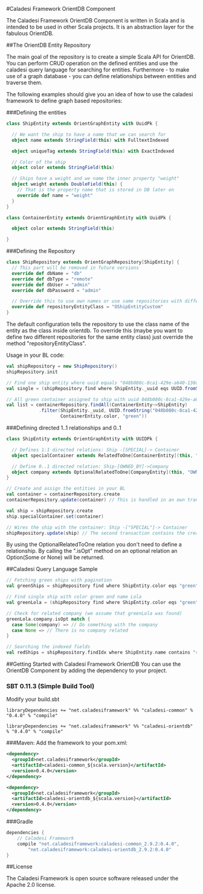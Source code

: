 #Caladesi Framework OrientDB Component

The Caladesi Framework OrientDB Component is written in Scala and is intended to be used in other Scala projects. It is
an abstraction layer for the fabulous OrientDB.

##The OrientDB Entity Repository

The main goal of the repository is to create a simple Scala API for OrientDB. You can perform CRUD operation on the
defined entities and use the caladesi query language for searching for entities. Furthermore - to make use of a graph
database - you can define relationships between entities and traverse them.

The following examples should give you an idea of how to use the caladesi framework to define graph based repositories:

###Defining the entities

```scala
class ShipEntity extends OrientGraphEntity with UuidPk {

  // We want the ship to have a name that we can search for
  object name extends StringField(this) with FulltextIndexed

  object uniqueTag extends StringField(this) with ExactIndexed

  // Color of the ship
  object color extends StringField(this)

  // Ships have a weight and we name the inner property "weight"
  object weight extends DoubleField(this) {
    // That is the property name that is stored in DB later on
    override def name = "weight"
  }
}

class ContainerEntity extends OrientGraphEntity with UuidPk {

  object color extends StringField(this)

}
```

###Defining the Repository

```scala
class ShipRepository extends OrientGraphRepository[ShipEntity] {
  // This part will be removed in future versions
  override def dbName = "db"
  override def dbType = "remote"
  override def dbUser = "admin"
  override def dbPassword = "admin"

  // Override this to use own names or use same repositories with different entity sets
  override def repositoryEntityClass = "OShipEntityCustom"
}
```

The default configuration tells the repository to use the class name of the entity as the class inside orientdb. To
override this (maybe you want to define two different repositories for the same entity class) just override the method
"repositoryEntityClass".

Usage in your BL code:

```scala
val shipRepository = new ShipRepository()
shipRepository.init

// Find one ship entity where uuid equals "048b080c-8ca1-429e-a640-138d928a8ecd"
val single = (shipRepository.find where ShipEntity._uuid eqs UUID.fromString("048b080c-8ca1-429e-a640-138d928a8ecd" limit 1 ex)).head

// All green container assigned to ship with uuid 048b080c-8ca1-429e-a640-138d928a8ecd
val list = containerRepository.findAll(ContainerEntity~>ShipEntity)
            .filter(ShipEntity._uuid, UUID.fromString("048b080c-8ca1-429e-a640-138d928a8ecd",
                    ContainerEntity.color, "green"))
```

###Defining directed 1..1 relationships and 0..1
```scala
class ShipEntity extends OrientGraphEntity with UUIDPk {

  // Defines 1:1 directed relations: Ship -[SPECIAL]-> Container
  object specialContainer extends RelatedToOne[ContainerEntity](this, "SPECIAL")

  // Define 0..1 directed relation: Ship-[OWNED_BY]->Company
  object company extends OptionalRelatedToOne[CompanyEntity](this, "OWNED_BY")
}

// Create and assign the entities in your BL
val container = containerRepository.create
containerRepository.update(container) // This is handled in an own transaction

val ship = shipRepository.create
ship.specialContainer.set(container)

// Wires the ship with the container: Ship -["SPECIAL"]-> Container
shipRepository.update(ship) // The second transaction contains the creation of the directed edge
```

By using the OptionalRelatedToOne relation you don't need to define a relationship. By calling the ".isOpt" method on
an optional relation an Option(Some or None) will be returned.

##Caladesi Query Language Sample
```scala
// Fetching green ships with pagination
val greenShips = shipRepository find where ShipEntity.color eqs "green" skip 5 limit 5 ex

// Find single ship with color green and name Lola
val greenLola = (shipRepository find where ShipEntity.color eqs "green" and ShipEntity.name eqs "Lola" limit 1 ex).head

// Check for related company (we assume that greenLola was found)
greenLola.company.isOpt match {
  case Some(company) => // Do something with the company
  case None => // There is no company related
}

// Searching the indexed fields
val redShips = shipRepository.findIdx where ShipEntity.name contains "red" limit 10 ex
```

##Getting Started with Caladesi Framework OrientDB
You can use the OrientDB Component by adding the dependency to your project.

### SBT 0.11.3 (Simple Build Tool)
Modify your build.sbt

    libraryDependencies += "net.caladesiframework" %% "caladesi-common" % "0.4.0" % "compile"

    libraryDependencies += "net.caladesiframework" %% "caladesi-orientdb" % "0.4.0" % "compile"

###Maven:
Add the framework to your pom.xml:

```xml
<dependency>
  <groupId>net.caladesiframework</groupId>
  <artifactId>caladesi-common_${scala.version}</artifactId>
  <version>0.4.0</version>
</dependency>

<dependency>
  <groupId>net.caladesiframework</groupId>
  <artifactId>caladesi-orientdb_${scala.version}</artifactId>
  <version>0.4.0</version>
</dependency>
```

###Gradle
```groovy
dependencies {
    // Caladesi Framework
    compile "net.caladesiframework:caladesi-common_2.9.2:0.4.0",
        "net.caladesiframework:caladesi-orientdb_2.9.2:0.4.0"
}
```

##License

The Caladesi Framework is open source software released under the Apache 2.0 license.

